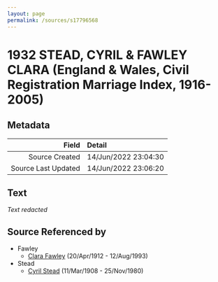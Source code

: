 ```yaml
---
layout: page
permalink: /sources/s17796568
---
```


# 1932 STEAD, CYRIL & FAWLEY CLARA (England & Wales, Civil Registration Marriage Index, 1916-2005)

## Metadata

Field | Detail
---:|:---
Source Created | 14/Jun/2022 23:04:30
Source Last Updated | 14/Jun/2022 23:06:20

## Text

_Text redacted_
## Source Referenced by

* Fawley
  * [Clara Fawley](../people/@7539126@-clara-fawley-b1912-4-20-d1993-8-12.md) (20/Apr/1912 - 12/Aug/1993)
* Stead
  * [Cyril Stead](../people/@61214710@-cyril-stead-b1908-3-11-d1980-11-25.md) (11/Mar/1908 - 25/Nov/1980)
